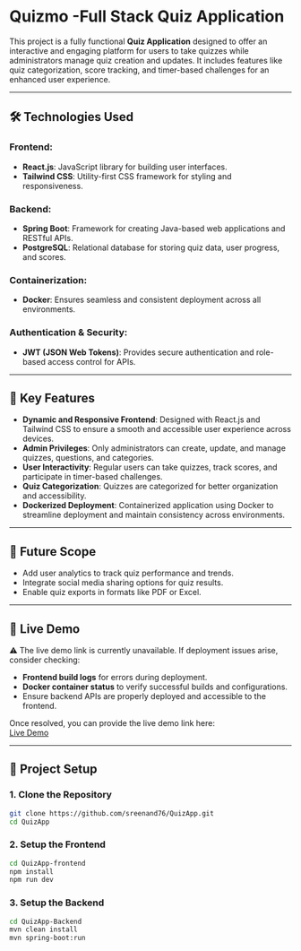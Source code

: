 # **Quizmo -Full Stack Quiz Application**

This project is a fully functional **Quiz Application** designed to offer an interactive and engaging platform for users to take quizzes while administrators manage quiz creation and updates. It includes features like quiz categorization, score tracking, and timer-based challenges for an enhanced user experience.

---

## **🛠️ Technologies Used**

### **Frontend**:
- **React.js**: JavaScript library for building user interfaces.
- **Tailwind CSS**: Utility-first CSS framework for styling and responsiveness.

### **Backend**:
- **Spring Boot**: Framework for creating Java-based web applications and RESTful APIs.
- **PostgreSQL**: Relational database for storing quiz data, user progress, and scores.

### **Containerization**:
- **Docker**: Ensures seamless and consistent deployment across all environments.

### **Authentication & Security**:
- **JWT (JSON Web Tokens)**: Provides secure authentication and role-based access control for APIs.

---

## **🎯 Key Features**

- **Dynamic and Responsive Frontend**: Designed with React.js and Tailwind CSS to ensure a smooth and accessible user experience across devices.
- **Admin Privileges**: Only administrators can create, update, and manage quizzes, questions, and categories.
- **User Interactivity**: Regular users can take quizzes, track scores, and participate in timer-based challenges.
- **Quiz Categorization**: Quizzes are categorized for better organization and accessibility.
- **Dockerized Deployment**: Containerized application using Docker to streamline deployment and maintain consistency across environments.

---

## **🔮 Future Scope**

- Add user analytics to track quiz performance and trends.
- Integrate social media sharing options for quiz results.
- Enable quiz exports in formats like PDF or Excel.

---

## **🚀 Live Demo**

⚠️ The live demo link is currently unavailable. If deployment issues arise, consider checking:
- **Frontend build logs** for errors during deployment.
- **Docker container status** to verify successful builds and configurations.
- Ensure backend APIs are properly deployed and accessible to the frontend.

Once resolved, you can provide the live demo link here:  
[Live Demo](https://quizmo75.vercel.app/)

---

## **📂 Project Setup**

### **1. Clone the Repository**
```bash
git clone https://github.com/sreenand76/QuizApp.git
cd QuizApp 
```
### **2. Setup the Frontend**
```bash
cd QuizApp-frontend
npm install
npm run dev
```
### **3. Setup the Backend**
```bash
cd QuizApp-Backend
mvn clean install
mvn spring-boot:run
```

